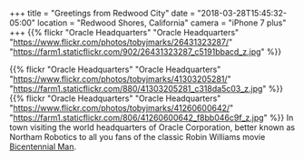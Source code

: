 +++
title = "Greetings from Redwood City"
date = "2018-03-28T15:45:32-05:00"
location = "Redwood Shores, California"
camera = "iPhone 7 plus"
+++
{{% flickr "Oracle Headquarters"
           "Oracle Headquarters"
           "https://www.flickr.com/photos/tobyjmarks/26431323287/"
           "https://farm1.staticflickr.com/902/26431323287_c5191bbacd_z.jpg" %}}
<!--more-->

{{% flickr "Oracle Headquarters"
           "Oracle Headquarters"
           "https://www.flickr.com/photos/tobyjmarks/41303205281/"
           "https://farm1.staticflickr.com/880/41303205281_c318da5c03_z.jpg" %}}
{{% flickr "Oracle Headquarters"
           "Oracle Headquarters"
           "https://www.flickr.com/photos/tobyjmarks/41260600642/"
           "https://farm1.staticflickr.com/806/41260600642_f8bb046c9f_z.jpg" %}}
In town visiting the world headquarters of Oracle Corporation, better known as Northam Robotics to all you fans of the classic Robin Williams movie [Bicentennial Man](http://www.imdb.com/title/tt0182789/).